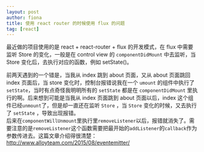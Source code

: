 ```yaml
---
layout: post
author: fiona
title: 使用 react router 的时候使用 flux 的问题
tag: [react]
---
```


最近做的项目使用的是 react + react-router + flux 的开发模式，在 flux 中需要监听 Store 的变化，一般是在 control view 的 `componentDidMount` 中去监听，当 Store 变化后，去执行对应的函数，例如 setState()。 

 
前两天遇到的一个错是，当我从 index 跳到 about 页面，又从 about 页面跳回 index 页面后，当 store 变化时，控制台报错说我在一个 `umount` 的组件中执行了 `setState`，当时有点奇怪我明明所有的 `setState` 都是在 `componentDidMount` 里执行的啊。后来想到可能是当我从 index 页面跳到 about 页面以后，index 这个组件已经`unmount`了，但是却一直还在监听 `Store` ，当 `Store` 变化的时候，又去执行了 `setState` ，导致出现报错。  
后来在`componentWillUnmount`里执行里`removeListener`以后，报错就消失了。需要注意的是`removeListener`这个函数需要把最开始的`addListener`的`callback`作为参数传进去。这篇文章介绍得很清楚：http://www.alloyteam.com/2015/08/eventemitter/  


